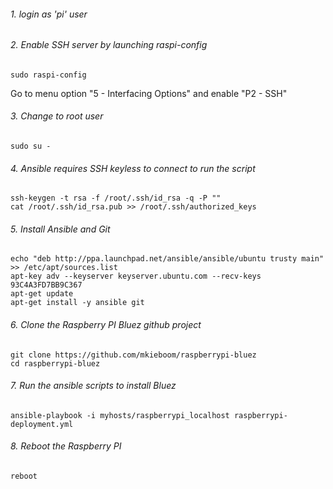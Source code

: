 ###### 1. login as 'pi' user

###### 2. Enable SSH server by launching raspi-config
```
sudo raspi-config
```
Go to menu option "5 - Interfacing Options" and enable "P2 - SSH"

###### 3. Change to root user
```
sudo su -
```

###### 4. Ansible requires SSH keyless to connect to run the script
```
ssh-keygen -t rsa -f /root/.ssh/id_rsa -q -P ""
cat /root/.ssh/id_rsa.pub >> /root/.ssh/authorized_keys
```

###### 5. Install Ansible and Git
```
echo "deb http://ppa.launchpad.net/ansible/ansible/ubuntu trusty main" >> /etc/apt/sources.list
apt-key adv --keyserver keyserver.ubuntu.com --recv-keys 93C4A3FD7BB9C367
apt-get update
apt-get install -y ansible git
```

###### 6. Clone the Raspberry PI Bluez github project
```
git clone https://github.com/mkieboom/raspberrypi-bluez
cd raspberrypi-bluez
```

###### 7. Run the ansible scripts to install Bluez
```
ansible-playbook -i myhosts/raspberrypi_localhost raspberrypi-deployment.yml
```

###### 8. Reboot the Raspberry PI
```
reboot
```
